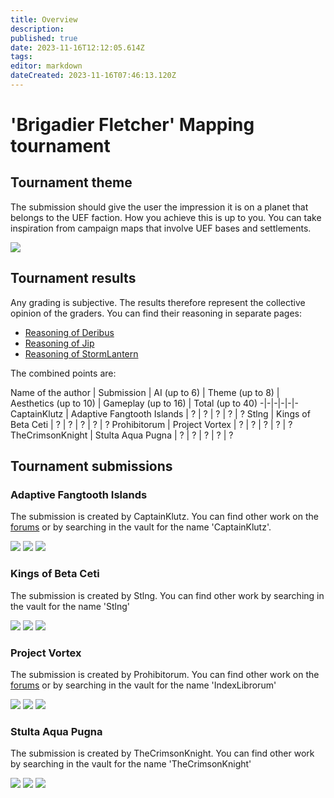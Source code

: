 ```yaml
---
title: Overview
description: 
published: true
date: 2023-11-16T12:12:05.614Z
tags: 
editor: markdown
dateCreated: 2023-11-16T07:46:13.120Z
---
```


# 'Brigadier Fletcher' Mapping tournament

## Tournament theme

The submission should give the user the impression it is on a planet that belongs to the UEF faction. How you achieve this is up to you. You can take inspiration from campaign maps that involve UEF bases and settlements.

<div class="container-preview">
	<img src="/images/mapping/tournaments/2023-02-brigadier/theme-01.png">
</div>

## Tournament results

Any grading is subjective. The results therefore represent the collective opinion of the graders. You can find their reasoning in separate pages:

- [Reasoning of Deribus](en/Development/Mapping/Tournaments/2023-02-Brigadier-Fletcher/feedback-deribus)
- [Reasoning of Jip](en/Development/Mapping/Tournaments/2023-02-Brigadier-Fletcher/feedback-jip)
- [Reasoning of StormLantern](en/Development/Mapping/Tournaments/2023-02-Brigadier-Fletcher/feedback-stormlantern)

The combined points are:

Name of the author | Submission |  AI (up to 6) | Theme (up to 8) | Aesthetics (up to 10)  | Gameplay (up to 16) | Total (up to 40)
-|-|-|-|-|-
CaptainKlutz | Adaptive Fangtooth Islands | ? | ? | ? | ? | ?
Stlng | Kings of Beta Ceti | ? | ? | ? | ? | ?
Prohibitorum | Project Vortex | ? | ? | ? | ? | ?
TheCrimsonKnight | Stulta Aqua Pugna | ? | ? | ? | ? | ?

## Tournament submissions



### Adaptive Fangtooth Islands

The submission is created by CaptainKlutz. You can find other work on the [forums](https://forum.faforever.com/topic/2270/klutz-s-map-emporium) or by searching in the vault for the name 'CaptainKlutz'.

<div class="container-preview">
  <img src="/images/mapping/tournaments/2023-02-brigadier/adaptive-fangtooth-islands-01.png">

  <img src="/images/mapping/tournaments/2023-02-brigadier/adaptive-fangtooth-islands-02.png">

  <img src="/images/mapping/tournaments/2023-02-brigadier/adaptive-fangtooth-islands-03.png">
</div>

### Kings of Beta Ceti

The submission is created by Stlng. You can find other work by searching in the vault for the name 'Stlng'

<div class="container-preview">
  <img src="/images/mapping/tournaments/2023-02-brigadier/kings-of-beta-ceti-01.png">

  <img src="/images/mapping/tournaments/2023-02-brigadier/kings-of-beta-ceti-02.png">

  <img src="/images/mapping/tournaments/2023-02-brigadier/kings-of-beta-ceti-03.png">
</div>

### Project Vortex

The submission is created by Prohibitorum. You can find other work on the [forums](https://forum.faforever.com/topic/6066/index-librorum-s-maps-assorted-projects-and-gaea-tutorials) or by searching in the vault for the name 'IndexLibrorum'

<div class="container-preview">
  <img src="/images/mapping/tournaments/2023-02-brigadier/project-vortex-01.png">

  <img src="/images/mapping/tournaments/2023-02-brigadier/project-vortex-02.png">

  <img src="/images/mapping/tournaments/2023-02-brigadier/project-vortex-03.png">
</div>

### Stulta Aqua Pugna

The submission is created by TheCrimsonKnight. You can find other work by searching in the vault for the name 'TheCrimsonKnight'

<div class="container-preview">
  <img src="/images/mapping/tournaments/2023-02-brigadier/stulta-aqua-pugna-01.png">

  <img src="/images/mapping/tournaments/2023-02-brigadier/stulta-aqua-pugna-02.png">

  <img src="/images/mapping/tournaments/2023-02-brigadier/stulta-aqua-pugna-03.png">
</div>